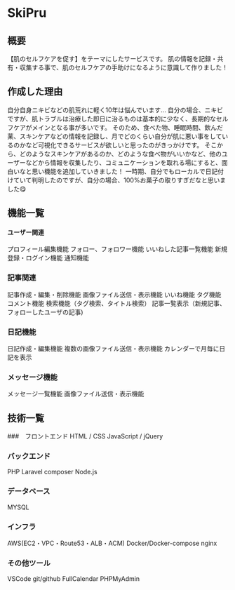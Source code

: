# SkiPru
## 概要
【肌のセルフケアを促す】をテーマにしたサービスです。
肌の情報を記録・共有・収集する事で、肌のセルフケアの手助けになるように意識して作りました！

## 作成した理由
自分自身ニキビなどの肌荒れに軽く10年は悩んでいます...
自分の場合、ニキビですが、肌トラブルは治療した即日に治るものは基本的に少なく、長期的なセルフケアがメインとなる事が多いです。
そのため、食べた物、睡眠時間、飲んだ薬、スキンケアなどの情報を記録し、月でどのくらい自分が肌に悪い事をしているのかなど可視化できるサービスが欲しいと思ったのがきっかけです。
そこから、どのようなスキンケアがあるのか、どのような食べ物がいいかなど、他のユーザーなどから情報を収集したり、コミュニケーションを取れる場にすると、面白いなと思い機能を追加していきました！
一時期、自分でもローカルで日記付けていて判明したのですが、自分の場合、100%お菓子の取りすぎだなと思いました:yum:

## 機能一覧

#### ユーザー関連
プロフィール編集機能
フォロー、フォロワー機能
いいねした記事一覧機能
新規登録・ログイン機能
通知機能

### 記事関連
記事作成・編集・削除機能
画像ファイル送信・表示機能
いいね機能
タグ機能
コメント機能
検索機能（タグ検索、タイトル検索）
記事一覧表示（新規記事、フォローしたユーザの記事)

### 日記機能
日記作成・編集機能
複数の画像ファイル送信・表示機能
カレンダーで月毎に日記を表示

### メッセージ機能
メッセージ一覧機能
画像ファイル送信・表示機能

## 技術一覧
###　フロントエンド
HTML / CSS 
JavaScript / jQuery

### バックエンド
PHP
Laravel
composer
Node.js

### データベース
MYSQL

### インフラ
AWS(EC2・VPC・Route53・ALB・ACM)
Docker/Docker-compose
nginx

### その他ツール
VSCode
git/github
FullCalendar
PHPMyAdmin



